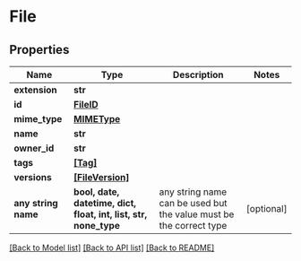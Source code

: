 # File


## Properties
Name | Type | Description | Notes
------------ | ------------- | ------------- | -------------
**extension** | **str** |  | 
**id** | [**FileID**](FileID.md) |  | 
**mime_type** | [**MIMEType**](MIMEType.md) |  | 
**name** | **str** |  | 
**owner_id** | **str** |  | 
**tags** | [**[Tag]**](Tag.md) |  | 
**versions** | [**[FileVersion]**](FileVersion.md) |  | 
**any string name** | **bool, date, datetime, dict, float, int, list, str, none_type** | any string name can be used but the value must be the correct type | [optional]

[[Back to Model list]](../README.md#documentation-for-models) [[Back to API list]](../README.md#documentation-for-api-endpoints) [[Back to README]](../README.md)


